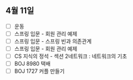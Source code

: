## 4월 11일

- [ ] 운동
- [ ] 스프링 입문 - 회원 관리 예제
- [ ] 스프링 입문 - 스프링 빈과 의존관계
- [ ] 스프링 입문 - 회원 관리 예제
- [ ] CS 지식의 정석 - 섹션 2네트워크 : 네트워크의 기초
- [ ] BOJ 8980 택배
- [ ] BOJ 1727 커플 만들기
